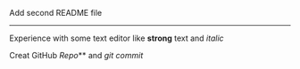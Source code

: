 Add second README file 

***

Experience with some text editor like **strong** text and _italic_

Creat GitHub _Repo_** and _git commit_



